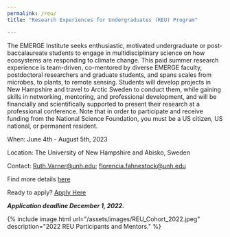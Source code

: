 ```yaml
---
permalink: /reu/
title: "Research Experiences for Undergraduates (REU) Program"

---
```


The EMERGE Institute seeks enthusiastic, motivated undergraduate or post-baccalaureate students to engage in multidisciplinary science on how ecosystems are responding to climate change. This paid summer research experience is team-driven, co-mentored by diverse EMERGE faculty, postdoctoral researchers and graduate students, and spans scales from microbes, to plants, to remote sensing. Students will develop projects in New Hampshire and travel to Arctic Sweden to conduct them, while gaining skills in networking, mentoring, and professional development, and will be financially and scientifically supported to present their research at a professional conference. Note that in order to participate and receive funding from the National Science Foundation, you must be a US citizen, US national, or permanent resident.

When: June 4th - August 5th, 2023

Location: The University of New Hampshire and Abisko, Sweden

Contact: Ruth.Varner@unh.edu; florencia.fahnestock@unh.edu

Find more details <a href="https://drive.google.com/file/d/1pQNNaI4cKt32HhsDypvdxSE6WJe5lIAk/view?usp=sharing" target="_blank" rel="noopener noreferrer">here</a>

Ready to apply? <a href="https://docs.google.com/forms/d/e/1FAIpQLSdwAvwq5uzyZok5ODzI511MsGzAA99dLqo6Xvz2gJ7zCRgYAg/viewform?usp=sf_link" target="_blank" rel="noopener noreferrer">Apply Here</a>

***Application deadline December 1, 2022.***

{% include image.html url="/assets/images/REU_Cohort_2022.jpeg" description="2022 REU Participants and Mentors." %}
